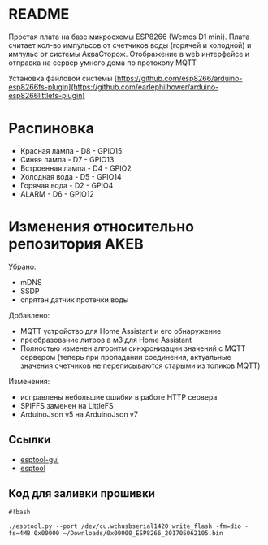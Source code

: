 # README #

Простая плата на базе микросхемы ESP8266 (Wemos D1 mini). Плата считает кол-во импульсов от счетчиков воды (горячей и холодной) и импульс от системы АкваСторож.
Отображение в web интерфейсе и отправка на сервер умного дома по протоколу MQTT

Установка файловой системы [https://github.com/esp8266/arduino-esp8266fs-plugin](https://github.com/earlephilhower/arduino-esp8266littlefs-plugin)


# Распиновка #
* Красная лампа - D8 - GPIO15
* Синяя лампа - D7 - GPIO13
* Встроенная лампа - D4 - GPIO2
* Холодная вода - D5 - GPIO14
* Горячая вода - D2 - GPIO4
* ALARM - D6 - GPIO12

# Изменения относительно репозитория AKEB #
Убрано:
  - mDNS
  - SSDP
  - спрятан датчик протечки воды

Добавлено: 
  * MQTT устройство для Home Assistant и его обнаружение
  * преобразование литров в м3 для Home Assistant
  * Полностью изменен алгоритм синхронизации значений с MQTT сервером (теперь при пропадании соединения, актуальные значения счетчиков не переписываются старыми из топиков MQTT)

Изменения:
  * исправлены небольшие ошибки в работе HTTP сервера
  * SPIFFS заменен на LittleFS
  * ArduinoJson v5 на ArduinoJson v7

## Ссылки ##
* [esptool-gui](https://github.com/Rodmg/esptool-gui)
* [esptool](https://github.com/espressif/esptool)


## Код для заливки прошивки ##
```
#!bash

./esptool.py --port /dev/cu.wchusbserial1420 write_flash -fm=dio -fs=4MB 0x00000 ~/Downloads/0x00000_ESP8266_201705062105.bin

```
